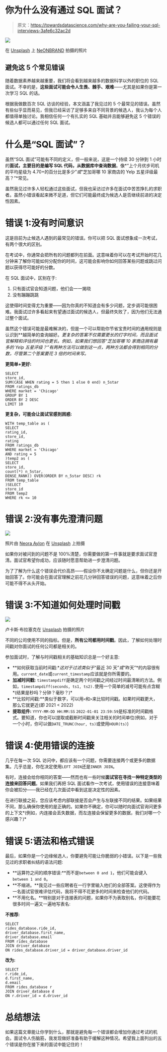 # 你为什么没有通过 SQL 面试？

> 原文：<https://towardsdatascience.com/why-are-you-failing-your-sql-interviews-3afe6c32ac2d>

![](img/c726b972997d79c32f39d6d2151cff78.png)

在 [Unsplash](https://unsplash.com?utm_source=medium&utm_medium=referral) 上 [NeONBRAND](https://unsplash.com/@neonbrand?utm_source=medium&utm_medium=referral) 拍摄的照片

## 避免这 5 个常见错误

随着数据素养越来越重要，我们将会看到越来越多的数据科学以外的职位的 SQL 面试。不幸的是，**这些面试可能会令人生畏、棘手、艰难**——尤其是如果你是第一次学习 SQL 的话。

根据我做数百次 SQL 访谈的经验，本文涵盖了我见过的 5 个最常见的错误。虽然有些似乎显而易见，但我已经采访了足够多来自不同背景的候选人，我认为每个人都值得单独讨论。我相信任何一个有扎实的 SQL 基础并且能够避免这 5 个错误的候选人都可以通过任何 SQL 面试。

# 什么是“SQL 面试”？

虽然“SQL 面试”可能有不同的定义，但一般来说，这是一个持续 30 分钟到 1 小时的**面试，主要目的是编写 SQL 代码，从数据库中查询数据**。像*“上个月优步司机的平均星级为 4.70+的百分比是多少”*或*“芝加哥哪 10 家商店的 Yelp 五星评级最高？”*常见。

虽然我见过许多人轻松通过这些面试，但我也采访过许多在面试中苦苦挣扎的求职者。虽然小错误看起来微不足道，但它们可能最终成为候选人是否继续前进的决定性因素。

# 错误 1:没有时间意识

这是目前为止候选人遇到的最常见的错误。你可以把 SQL 面试想象成一次考试，有两个很大的区别。

在考试中，你通常会把所有的问题都列在前面。这意味着你可以在考试开始时花几分钟来了解你可能如何分配你的时间，这可能会影响你如何回答某些问题或跳过问题以获得尽可能好的分数。

在 SQL 面试中，区别在于:

1.  只有面试官会知道问题，他们会一一揭晓
2.  没有蹦蹦跳跳

这使得时间变得尤为重要——因为你真的不知道会有多少问题，定步调可能很困难。我面试过许多看起来有望通过面试的候选人，但最终失败了，因为他们无法通过整个面试。

虽然这个错误可能是最难解决的，但是一个可以帮助你节省宝贵时间的通用规则是认识到**越简单的查询越好。**更复杂的答案不仅需要更长的打字时间，而且面试官解释和评估的时间也更长。例如，如果我们想回答*“芝加哥哪 10 家商店拥有最多的 Yelp 五星评级？”有两种方法可以做到这一点，两种方法都会得到相同的分数，尽管第二个答案要花 3 倍的时间来写。*

**更简单+更好:**

```
SELECT 
store_id,
SUM(CASE WHEN rating = 5 then 1 else 0 end) n_5star 
FROM ratings_db
WHERE market = 'Chicago'
GROUP BY 1
ORDER BY 2 DESC
LIMIT 10
```

**更复杂，可能会让面试官感到困惑:**

```
WITH temp_table as (
SELECT 
rating_id,
store_id,
rating
FROM ratings_db
WHERE market = 'Chicago'
AND rating = 5
)temp2 as (
SELECT 
store_id,
count(*) n_5star,
DENSE_RANK() OVER(ORDER BY n_5star DESC) rk
FROM temp_table
)SELECT
store_id
FROM temp2
WHERE rk <= 10
```

# 错误 2:没有事先澄清问题

![](img/f77056359f81b11569e4d0a72dec18d5.png)

照片由 [Neora Aylon](https://unsplash.com/@loveneora?utm_source=medium&utm_medium=referral) 在 [Unsplash](https://unsplash.com?utm_source=medium&utm_medium=referral) 上拍摄

如果你对被问到的问题不是 100%清楚，你需要做的第一件事就是要求面试官澄清。面试官希望你成功，应该随时愿意帮助进一步澄清问题。

为了了解为什么这个错误会代价高昂——假设你不太确定问题是什么，但你还是开始回答了。你可能会在面试官理解之前花几分钟回答错误的问题，这意味着之后你可能不得不从头开始。

# 错误 3:不知道如何处理时间戳

![](img/8c8da4f71233185b234943e249c36069.png)

卢卡斯·布拉塞克在 [Unsplash](https://unsplash.com?utm_source=medium&utm_medium=referral) 拍摄的照片

不同的公司使用不同的指标。但是，**所有公司都用时间戳**。因此，了解如何处理时间戳对你面试的任何公司都是相关的。

参加面试时，了解与时间戳相关的基础知识总是一个好主意:

*   **如何获取当前时间戳:**这对于过滤类似于*“最近 30 天”*或*“昨天”*的内容很有用。`current_date`或`current_timestamp`应该就是你所需要的。
*   **加减时间戳:** `timestampdiff`是确定两个时间戳之间经过时间最清晰的方法。例如，`timestampdiff(seconds, ts1, ts2).`使用一个简单的减号可能有点含糊*(结果是秒吗？分钟？毫秒？)*
*   **比较时间戳:**类似于数字，可以用`<`和`>`来比较时间戳。如果时间戳更大，那么它就更近(即 2021 < 2022)
*   **提取组件:** `YYYY-MM-DD HH:MM:SS` `2022-01-01 23:59:59`是标准的时间戳格式。要知道，你也可以提取或截断时间戳来关注相关的时间单位(例如，对于一个小时，你可以做`DATE_TRUNC(hour, ts)`或使用`HOUR(ts)`)

# 错误 4:使用错误的连接

几乎在每一次 SQL 访问中，都应该有一个问题，你需要连接两个或更多的数据集。几乎总是，你在决定使用`LEFT JOIN`还是`INNER JOIN`。

有时，连接会给你相同的答案——然而也有一些时候**面试官在寻找一种特定类型的连接来回答问题**。如果我们再把 SQL 面试看作一次考试，使用错误的连接意味着你会被扣分——我已经在几次面试中看到这是决定性的因素。

在进行联接之前，您应该考虑内部联接是否会产生与左联接不同的结果。如果结果不同，那么确保你使用的是正确的。如果你不确定，你可以随时向面试官询问更多的上下文*(例如，内连接会丢失数据，而左连接会保留更多的数据，我们对哪一个感兴趣？)*

# 错误 5:语法和格式错误

最后，如果你是一个边缘候选人，你要避免可能让你脆弱的小错误。以下是一些我见过的求职者纠结的语法问题:

*   **运算符之间的顺序错误:**而不是`between 0 and 1`，他们可能会键入`between 1 and 0`。
*   **不缩进。**我见过一些应聘者在一行字里输入他们的全部答案。这使得作为一名面试官很难评估代码，我将不得不花更多的时间来检查他们的代码。
*   **不用化名。**特别是对于连接表的问题，如果你不为表取别名，你可能要花很多时间一遍又一遍地写表名:

**不推荐:**

```
SELECT
rides_database.ride_id,
driver_database.first_name,
driver_database.email
FROM rides_database 
JOIN driver_database
ON rides_database.driver_id = driver_database.driver_id
```

**改为:**

```
SELECT
r.ride_id,
d.first_name,
d.email
FROM rides_database r
JOIN driver_database d
ON r.driver_id = d.driver_id
```

# 总结想法

如果这篇文章能让你学到什么，那就是避免每一个错误都会增加你通过考试的机会。面试令人伤脑筋，我发现做好准备有助于缓解这种情况。希望我上面列出的五个错误是你在接下来的面试中能记住的！